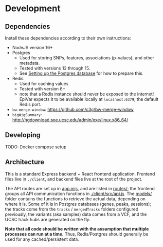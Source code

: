 # Development

## Dependencies

Install these dependencies according to their own instructions:
- NodeJS version 16+
- Postgres
    - Used for storing SNPs, features, associations (p-values), and other metadata.
    - Tested with versions 13 through 15.
    - See [Setting up the Postgres database](#setting-up-the-postgres-database) for how to prepare this.
- Redis
    - Used for caching values
    - Tested with version 6+
    - note that a Redis instance should never be exposed to the internet!
      EpiVar expects it to be available locally at `localhost:6379`; the default Redis port.
- `bw-merge-window`: https://github.com/c3g/bw-merge-window
- `bigWigSummary`: http://hgdownload.soe.ucsc.edu/admin/exe/linux.x86_64/


## Developing

TODO: Docker compose setup


## Architecture

This is a standard Express backend + React frontend application. Frontend files
live in `./client`, and backend files live at the root of the project.

The API routes are set up in [app.mjs](/app.mjs), and are listed in [routes/](/routes);
the frontend groups all API communication functions in [./client/src/api.js](/client/src/api.js).
The [models/](/models) folder contains the functions to retrieve the actual data,
depending on where it is. Some of it is in Postgres databases (genes, peaks, sessions); the tracks
come from the `tracks` / `mergedTracks` folders configured previously, the variants (aka samples)
data comes from a VCF, and the UCSC track hubs are generated on the fly.

**Note that all code should be written with the assumption that multiple processes can run at a time.**
Thus, Redis/Postgres should generally be used for any cached/persistent data.
